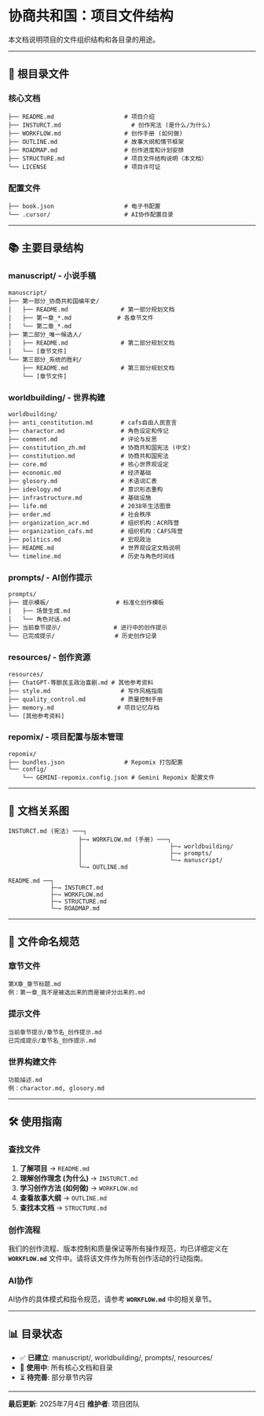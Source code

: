# 协商共和国：项目文件结构

本文档说明项目的文件组织结构和各目录的用途。

---

## 📁 根目录文件

### 核心文档
```
├── README.md                    # 项目介绍
├── INSTURCT.md                    # 创作宪法 (是什么/为什么)
├── WORKFLOW.md                  # 创作手册 (如何做)
├── OUTLINE.md                   # 故事大纲和情节框架
├── ROADMAP.md                   # 创作进度和计划安排
├── STRUCTURE.md                 # 项目文件结构说明（本文档）
└── LICENSE                      # 项目许可证
```

### 配置文件
```
├── book.json                    # 电子书配置
└── .cursor/                     # AI协作配置目录
```

---

## 📚 主要目录结构

### manuscript/ - 小说手稿
```
manuscript/
├── 第一部分_协商共和国编年史/
│   ├── README.md               # 第一部分规划文档
│   ├── 第一章_*.md             # 各章节文件
│   └── 第二章_*.md
├── 第二部分_唯一候选人/
│   ├── README.md               # 第二部分规划文档
│   └── [章节文件]
└── 第三部分_系统的胜利/
    ├── README.md               # 第三部分规划文档
    └── [章节文件]
```

### worldbuilding/ - 世界构建
```
worldbuilding/
├── anti_constitution.md        # cafs自由人民宣言
├── charactor.md                # 角色设定和传记
├── comment.md                  # 评论与反思
├── constitution_zh.md          # 协商共和国宪法 (中文)
├── constitution.md             # 协商共和国宪法
├── core.md                     # 核心世界观设定
├── economic.md                 # 经济基础
├── glosory.md                  # 术语词汇表
├── ideology.md                 # 意识形态重构
├── infrastructure.md           # 基础设施
├── life.md                     # 2038年生活图景
├── order.md                    # 社会秩序
├── organization_acr.md         # 组织机构：ACR阵营
├── organization_cafs.md        # 组织机构：CAFS阵营
├── politics.md                 # 宏观政治
├── README.md                   # 世界观设定文档说明
└── timeline.md                 # 历史与角色时间线
```

### prompts/ - AI创作提示
```
prompts/
├── 提示模板/                   # 标准化创作模板
│   ├── 场景生成.md
│   └── 角色对话.md
├── 当前章节提示/               # 进行中的创作提示
└── 已完成提示/                 # 历史创作记录
```

### resources/ - 创作资源
```
resources/
├── ChatGPT-等额民主政治喜剧.md # 其他参考资料
├── style.md                    # 写作风格指南
├── quality_control.md          # 质量控制手册
├── memory.md                  # 项目记忆存档
└── [其他参考资料]
```

### repomix/ - 项目配置与版本管理
```
repomix/
├── bundles.json                 # Repomix 打包配置
└── config/
    └── GEMINI-repomix.config.json # Gemini Repomix 配置文件
```

---

## 🔗 文档关系图

```
INSTURCT.md (宪法) ───┐
                    ├─→ WORKFLOW.md (手册) ───┐
                    │                         ├─→ worldbuilding/
                    │                         ├─→ prompts/
                    │                         └─→ manuscript/
                    └─→ OUTLINE.md

README.md ──┐
            ├─→ INSTURCT.md
            ├─→ WORKFLOW.md
            ├─→ STRUCTURE.md
            └─→ ROADMAP.md
```

---

## 📝 文件命名规范

### 章节文件
```
第X章_章节标题.md
例：第一章_我不是被选出来的而是被评分出来的.md
```

### 提示文件
```
当前章节提示/章节名_创作提示.md
已完成提示/章节名_创作提示.md
```

### 世界构建文件
```
功能描述.md
例：charactor.md, glosory.md
```

---

## 🛠️ 使用指南

### 查找文件
1. **了解项目** → `README.md`
2. **理解创作理念 (为什么)** → `INSTURCT.md`
3. **学习创作方法 (如何做)** → `WORKFLOW.md`
4. **查看故事大纲** → `OUTLINE.md`
5. **查找本文档** → `STRUCTURE.md`

### 创作流程
我们的创作流程、版本控制和质量保证等所有操作规范，均已详细定义在 **`WORKFLOW.md`** 文件中。请将该文件作为所有创作活动的行动指南。

### AI协作
AI协作的具体模式和指令规范，请参考 **`WORKFLOW.md`** 中的相关章节。

---

## 📊 目录状态

- ✅ **已建立**: manuscript/, worldbuilding/, prompts/, resources/
- 🔄 **使用中**: 所有核心文档和目录
- ⏳ **待完善**: 部分章节内容

---

**最后更新**: 2025年7月4日
**维护者**: 项目团队

